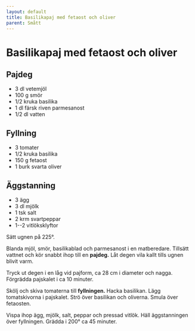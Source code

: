 ```yaml
---
layout: default
title: Basilikapaj med fetaost och oliver
parent: Smått
---
```

# Basilikapaj med fetaost och oliver

## Pajdeg

-   3 dl vetemjöl
-   100 g smör
-   1/2 kruka basilika
-   1 dl färsk riven parmesanost
-   1/2 dl vatten

## Fyllning

-   3 tomater
-   1/2 kruka basilika
-   150 g fetaost
-   1 burk svarta oliver

## Äggstanning

-   3 ägg
-   3 dl mjölk
-   1 tsk salt
-   2 krm svartpeppar
-   1--2 vitlöksklyftor

Sätt ugnen på 225°.

Blanda mjöl, smör, basilikablad och parmesanost i en matberedare.
Tillsätt vattnet och kör snabbt ihop till en **pajdeg.** Låt degen vila
kallt tills ugnen blivit varm.

Tryck ut degen i en låg vid pajform, ca 28 cm i diameter och nagga.
Förgrädda pajskalet i ca 10 minuter.

Skölj och skiva tomaterna till **fyllningen.** Hacka basilikan. Lägg
tomatskivorna i pajskalet. Strö över basilikan och oliverna. Smula över
fetaosten.

Vispa ihop ägg, mjölk, salt, peppar och pressad vitlök. Häll
äggstanningen över fyllningen. Grädda i 200° ca 45 minuter.
